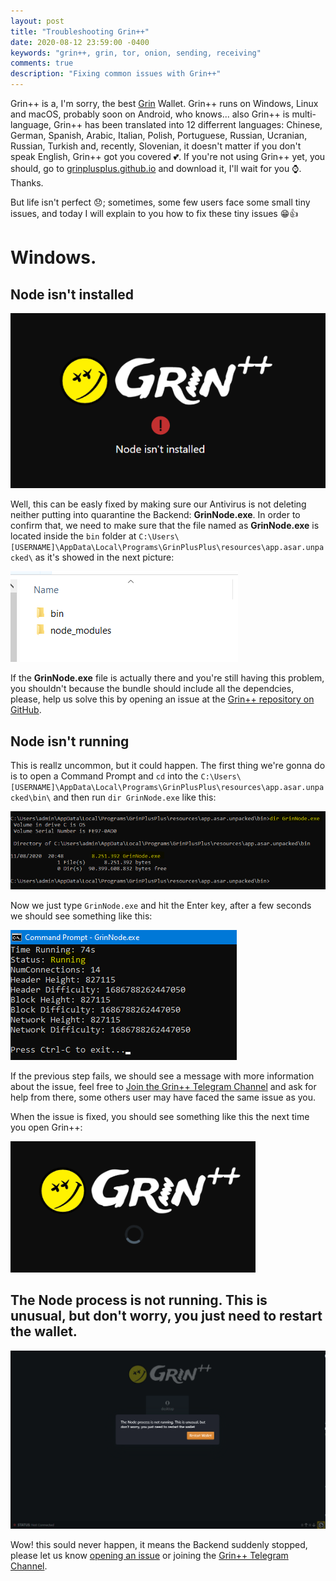 ```yaml
---
layout: post
title: "Troubleshooting Grin++"
date: 2020-08-12 23:59:00 -0400
keywords: "grin++, grin, tor, onion, sending, receiving"
comments: true
description: "Fixing common issues with Grin++"
---
```


Grin++ is a, I'm sorry, the best [Grin](http://grin.mw/) Wallet. Grin++ runs on Windows, Linux and macOS, probably soon on Android, who knows... also Grin++ is multi-language, Grin++ has been translated into 12 differrent languages: Chinese, German, Spanish, Arabic, Italian, Polish, Portuguese, Russian, Ucranian, Russian, Turkish and, recently, Slovenian, it doesn't matter if you don't speak English, Grin++ got you covered 💕. If you're not using Grin++ yet, you should, go to [grinplusplus.github.io](https://grinplusplus.github.io/) and download it, I'll wait for you ⌚. Thanks.

But life isn't perfect 😞; sometimes, some few users face some small tiny issues, and today I will explain to you how to fix these tiny issues 😁👍

# Windows.

## Node isn't installed

![Node isn't installed](https://raw.githubusercontent.com/davidtavarez/davidtavarez.github.io/master/_images/posts/NodeIsntInstalled.png)

Well, this can be easly fixed by making sure our Antivirus is not deleting neither putting into quarantine the Backend: **GrinNode.exe**. In order to confirm that, we need to make sure that the file named as **GrinNode.exe** is located inside the `bin` folder at `C:\Users\[USERNAME]\AppData\Local\Programs\GrinPlusPlus\resources\app.asar.unpacked\` as it's showed in the next picture:

![bin](https://raw.githubusercontent.com/davidtavarez/davidtavarez.github.io/master/_images/posts/GrinNodeBin.png)

If the **GrinNode.exe** file is actually there and you're still having this problem, you shouldn't because the bundle should include all the dependcies, please, help us solve this by opening an issue at the [Grin++ repository on GitHub](https://github.com/GrinPlusPlus/GrinPlusPlus/issues/new).


## Node isn't running

This is reallz uncommon, but it could happen. The first thing we're gonna do is to open a Command Prompt and `cd` into the `C:\Users\[USERNAME]\AppData\Local\Programs\GrinPlusPlus\resources\app.asar.unpacked\bin\` and then run `dir GrinNode.exe` like this:

![dir](https://raw.githubusercontent.com/davidtavarez/davidtavarez.github.io/master/_images/posts/BackendPresent.png)

Now we just type `GrinNode.exe` and hit the Enter key, after a few seconds we should see something like this:

![Running](https://raw.githubusercontent.com/davidtavarez/davidtavarez.github.io/master/_images/posts/BackendRunning.png)

If the previous step fails, we should see a message with more information about the issue, feel free to [Join the Grin++ Telegram Channel](https://t.me/GrinPP) and ask for help from there, some others user may have faced the same issue as you.

When the issue is fixed, you should see something like this the next time you open Grin++:

![Running](https://raw.githubusercontent.com/davidtavarez/davidtavarez.github.io/master/_images/posts/NodeIsRunning.png)

## The Node process is not running. This is unusual, but don't worry, you just need to restart the wallet.

![Restart Wallet](https://raw.githubusercontent.com/davidtavarez/davidtavarez.github.io/master/_images/posts/CaptureNodeStopped.png)

Wow! this sould never happen, it means the Backend suddenly stopped, please let us know [opening an issue](https://github.com/GrinPlusPlus/GrinPlusPlus/issues/new) or joining the [Grin++ Telegram Channel](https://t.me/GrinPP).